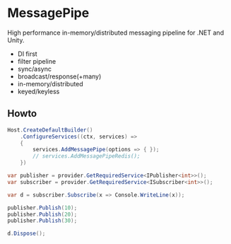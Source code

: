# MessagePipe

High performance in-memory/distributed messaging pipeline for .NET and Unity.

* DI first
* filter pipeline
* sync/async
* broadcast/response(+many)
* in-memory/distributed
* keyed/keyless

Howto
---
```csharp
Host.CreateDefaultBuilder()
    .ConfigureServices((ctx, services) =>
    {
        services.AddMessagePipe(options => { });
        // services.AddMessagePipeRedis();
    })
```

```csharp
var publisher = provider.GetRequiredService<IPublisher<int>>();
var subscriber = provider.GetRequiredService<ISubscriber<int>>();

var d = subscriber.Subscribe(x => Console.WriteLine(x));

publisher.Publish(10);
publisher.Publish(20);
publisher.Publish(30);

d.Dispose();
```
